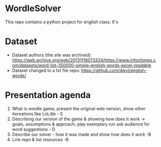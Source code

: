 # WordleSolver

This repo contains a python project for english class. It's 

# Dataset
- Dataset authors (the site was archived): https://web.archive.org/web/20131118073324/https://www.infochimps.com/datasets/word-list-350000-simple-english-words-excel-readable 
- Dataset changed to a txt file repo: https://github.com/dwyl/english-words/


# Presentation agenda
1. What is wordle game, present the original web version, show other itereations like LoLdle - S
2. Describing our version of the game & showing how does it work -> goals, assumptions & approach, play exemplary run ask audience for word suggestions - D
3. Describe our solver - how it was made and show how does it work -B
4. Link repo & list resources -B